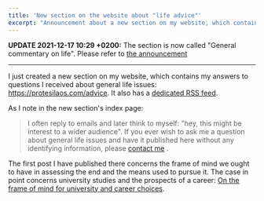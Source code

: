 ```yaml
---
title: 'New section on the website about "life advice"'
excerpt: "Announcement about a new section on my website, which contains my answers to questions about general life issues."
---
```


**UPDATE 2021-12-17 10:29 +0200:** The section is now called "General
commentary on life".  Please refer to [the
announcement](https://protesilaos.com/news/2021-12-17-rename-advice-section-commentary/)

* * *

I just created a new section on my website, which contains my answers to
questions I received about general life issues:
<https://protesilaos.com/advice>.  It also has a [dedicated RSS
feed](https://protesilaos.com/advice.xml).

As I note in the new section's index page:

> I often reply to emails and later think to myself: "hey, this might be
> interest to a wider audience". If you ever wish to ask me a question
> about general life issues and have it published here without any
> identifying information, please [contact
> me](https://protesilaos.com/contact) .

The first post I have published there concerns the frame of mind we
ought to have in assessing the end and the means used to pursue it.  The
case in point concerns university studies and the prospects of a career:
[On the frame of mind for university and career
choices](https://protesilaos.com/advice/2021-11-06-university-career-choice/).
